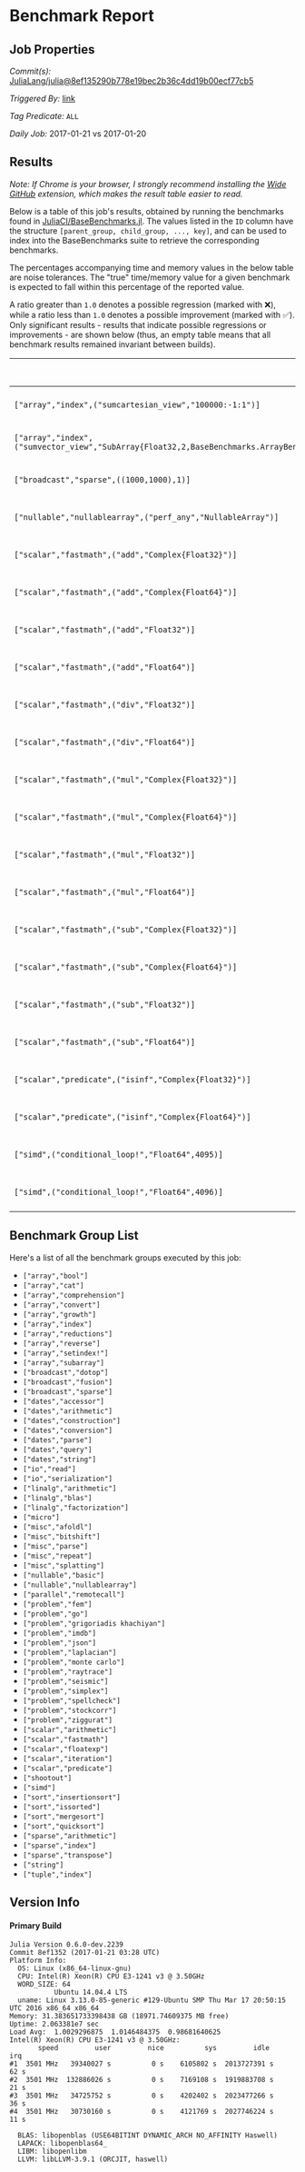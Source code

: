 # Benchmark Report

## Job Properties

*Commit(s):* [JuliaLang/julia@8ef135290b778e19bec2b36c4dd19b00ecf77cb5](https://github.com/JuliaLang/julia/commit/8ef135290b778e19bec2b36c4dd19b00ecf77cb5)

*Triggered By:* [link](https://github.com/JuliaLang/julia/commit/8ef135290b778e19bec2b36c4dd19b00ecf77cb5#commitcomment-20562625)

*Tag Predicate:* `ALL`

*Daily Job:* 2017-01-21 vs 2017-01-20

## Results

*Note: If Chrome is your browser, I strongly recommend installing the [Wide GitHub](https://chrome.google.com/webstore/detail/wide-github/kaalofacklcidaampbokdplbklpeldpj?hl=en)
extension, which makes the result table easier to read.*

Below is a table of this job's results, obtained by running the benchmarks found in
[JuliaCI/BaseBenchmarks.jl](https://github.com/JuliaCI/BaseBenchmarks.jl). The values
listed in the `ID` column have the structure `[parent_group, child_group, ..., key]`,
and can be used to index into the BaseBenchmarks suite to retrieve the corresponding
benchmarks.

The percentages accompanying time and memory values in the below table are noise tolerances. The "true"
time/memory value for a given benchmark is expected to fall within this percentage of the reported value.

A ratio greater than `1.0` denotes a possible regression (marked with :x:), while a ratio less
than `1.0` denotes a possible improvement (marked with :white_check_mark:). Only significant results - results
that indicate possible regressions or improvements - are shown below (thus, an empty table means that all
benchmark results remained invariant between builds).

| ID | time ratio | memory ratio |
|----|------------|--------------|
| `["array","index",("sumcartesian_view","100000:-1:1")]` | 2.35 (50%) :x: | 1.00 (1%)  |
| `["array","index",("sumvector_view","SubArray{Float32,2,BaseBenchmarks.ArrayBenchmarks.ArrayLS{Float32,3},Tuple{Int64,Base.Slice{Base.OneTo{Int64}},Base.Slice{Base.OneTo{Int64}}},false}")]` | 1.60 (50%) :x: | 1.00 (1%)  |
| `["broadcast","sparse",((1000,1000),1)]` | 1.64 (15%) :x: | 1.00 (1%)  |
| `["nullable","nullablearray",("perf_any","NullableArray")]` | 1.53 (50%) :x: | 1.00 (1%)  |
| `["scalar","fastmath",("add","Complex{Float32}")]` | 0.33 (40%) :white_check_mark: | 1.00 (1%)  |
| `["scalar","fastmath",("add","Complex{Float64}")]` | 0.25 (40%) :white_check_mark: | 1.00 (1%)  |
| `["scalar","fastmath",("add","Float32")]` | 0.50 (40%) :white_check_mark: | 1.00 (1%)  |
| `["scalar","fastmath",("add","Float64")]` | 0.50 (40%) :white_check_mark: | 1.00 (1%)  |
| `["scalar","fastmath",("div","Float32")]` | 0.50 (40%) :white_check_mark: | 1.00 (1%)  |
| `["scalar","fastmath",("div","Float64")]` | 0.50 (40%) :white_check_mark: | 1.00 (1%)  |
| `["scalar","fastmath",("mul","Complex{Float32}")]` | 0.50 (40%) :white_check_mark: | 1.00 (1%)  |
| `["scalar","fastmath",("mul","Complex{Float64}")]` | 0.50 (40%) :white_check_mark: | 1.00 (1%)  |
| `["scalar","fastmath",("mul","Float32")]` | 0.50 (40%) :white_check_mark: | 1.00 (1%)  |
| `["scalar","fastmath",("mul","Float64")]` | 0.50 (40%) :white_check_mark: | 1.00 (1%)  |
| `["scalar","fastmath",("sub","Complex{Float32}")]` | 0.50 (40%) :white_check_mark: | 1.00 (1%)  |
| `["scalar","fastmath",("sub","Complex{Float64}")]` | 0.50 (40%) :white_check_mark: | 1.00 (1%)  |
| `["scalar","fastmath",("sub","Float32")]` | 0.50 (40%) :white_check_mark: | 1.00 (1%)  |
| `["scalar","fastmath",("sub","Float64")]` | 0.50 (40%) :white_check_mark: | 1.00 (1%)  |
| `["scalar","predicate",("isinf","Complex{Float32}")]` | 0.50 (25%) :white_check_mark: | 1.00 (1%)  |
| `["scalar","predicate",("isinf","Complex{Float64}")]` | 0.50 (25%) :white_check_mark: | 1.00 (1%)  |
| `["simd",("conditional_loop!","Float64",4095)]` | 0.60 (20%) :white_check_mark: | 1.00 (1%)  |
| `["simd",("conditional_loop!","Float64",4096)]` | 0.49 (20%) :white_check_mark: | 1.00 (1%)  |

## Benchmark Group List

Here's a list of all the benchmark groups executed by this job:

- `["array","bool"]`
- `["array","cat"]`
- `["array","comprehension"]`
- `["array","convert"]`
- `["array","growth"]`
- `["array","index"]`
- `["array","reductions"]`
- `["array","reverse"]`
- `["array","setindex!"]`
- `["array","subarray"]`
- `["broadcast","dotop"]`
- `["broadcast","fusion"]`
- `["broadcast","sparse"]`
- `["dates","accessor"]`
- `["dates","arithmetic"]`
- `["dates","construction"]`
- `["dates","conversion"]`
- `["dates","parse"]`
- `["dates","query"]`
- `["dates","string"]`
- `["io","read"]`
- `["io","serialization"]`
- `["linalg","arithmetic"]`
- `["linalg","blas"]`
- `["linalg","factorization"]`
- `["micro"]`
- `["misc","afoldl"]`
- `["misc","bitshift"]`
- `["misc","parse"]`
- `["misc","repeat"]`
- `["misc","splatting"]`
- `["nullable","basic"]`
- `["nullable","nullablearray"]`
- `["parallel","remotecall"]`
- `["problem","fem"]`
- `["problem","go"]`
- `["problem","grigoriadis khachiyan"]`
- `["problem","imdb"]`
- `["problem","json"]`
- `["problem","laplacian"]`
- `["problem","monte carlo"]`
- `["problem","raytrace"]`
- `["problem","seismic"]`
- `["problem","simplex"]`
- `["problem","spellcheck"]`
- `["problem","stockcorr"]`
- `["problem","ziggurat"]`
- `["scalar","arithmetic"]`
- `["scalar","fastmath"]`
- `["scalar","floatexp"]`
- `["scalar","iteration"]`
- `["scalar","predicate"]`
- `["shootout"]`
- `["simd"]`
- `["sort","insertionsort"]`
- `["sort","issorted"]`
- `["sort","mergesort"]`
- `["sort","quicksort"]`
- `["sparse","arithmetic"]`
- `["sparse","index"]`
- `["sparse","transpose"]`
- `["string"]`
- `["tuple","index"]`

## Version Info

#### Primary Build

```
Julia Version 0.6.0-dev.2239
Commit 8ef1352 (2017-01-21 03:28 UTC)
Platform Info:
  OS: Linux (x86_64-linux-gnu)
  CPU: Intel(R) Xeon(R) CPU E3-1241 v3 @ 3.50GHz
  WORD_SIZE: 64
           Ubuntu 14.04.4 LTS
  uname: Linux 3.13.0-85-generic #129-Ubuntu SMP Thu Mar 17 20:50:15 UTC 2016 x86_64 x86_64
Memory: 31.383651733398438 GB (18971.74609375 MB free)
Uptime: 2.063381e7 sec
Load Avg:  1.0029296875  1.0146484375  0.98681640625
Intel(R) Xeon(R) CPU E3-1241 v3 @ 3.50GHz: 
       speed         user         nice          sys         idle          irq
#1  3501 MHz   39340027 s          0 s    6105802 s  2013727391 s         62 s
#2  3501 MHz  132886026 s          0 s    7169108 s  1919883708 s         21 s
#3  3501 MHz   34725752 s          0 s    4202402 s  2023477266 s         36 s
#4  3501 MHz   30730160 s          0 s    4121769 s  2027746224 s         11 s

  BLAS: libopenblas (USE64BITINT DYNAMIC_ARCH NO_AFFINITY Haswell)
  LAPACK: libopenblas64_
  LIBM: libopenlibm
  LLVM: libLLVM-3.9.1 (ORCJIT, haswell)

```
